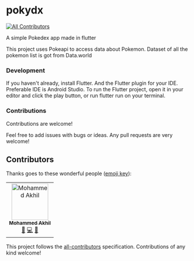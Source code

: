 # pokydx
[![All Contributors](https://img.shields.io/badge/all_contributors-1-orange.svg?style=flat-square)](#contributors)

A simple Pokedex app made in flutter

This project uses Pokeapi to access data about Pokemon.
Dataset of all the pokemon list is got from Data.world

### Development
If you haven't already, install Flutter. And the Flutter plugin for your IDE. Preferable IDE is Android Studio.
To run the Flutter project, open it in your editor and click the play button, or run flutter run on your terminal.


### Contributions
Contributions are welcome!

Feel free to add issues with bugs or ideas. Any pull requests are very welcome!

## Contributors

Thanks goes to these wonderful people ([emoji key](https://allcontributors.org/docs/en/emoji-key)):

<!-- ALL-CONTRIBUTORS-LIST:START - Do not remove or modify this section -->
<!-- prettier-ignore -->
<table><tr><td align="center"><a href="https://github.com/MohammedAkhil"><img src="https://avatars0.githubusercontent.com/u/15796106?v=4" width="100px;" alt="Mohammed Akhil"/><br /><sub><b>Mohammed Akhil</b></sub></a><br /><a href="#design-MohammedAkhil" title="Design">🎨</a> <a href="https://github.com/yogeshvar/pokydx/commits?author=MohammedAkhil" title="Code">💻</a> <a href="#ideas-MohammedAkhil" title="Ideas, Planning, & Feedback">🤔</a></td></tr></table>

<!-- ALL-CONTRIBUTORS-LIST:END -->

This project follows the [all-contributors](https://github.com/all-contributors/all-contributors) specification. Contributions of any kind welcome!